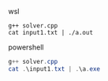wsl
```shell
g++ solver.cpp
cat input1.txt | ./a.out
```

powershell
```powershell
g++ solver.cpp
cat .\input1.txt | .\a.exe
```